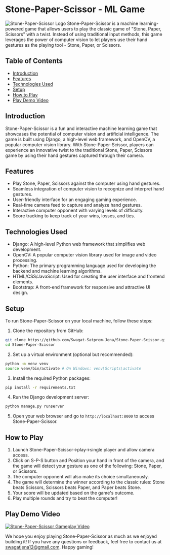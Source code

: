 # Stone-Paper-Scissor - ML Game

![Stone-Paper-Scissor Logo](https://user-images.githubusercontent.com/88606859/255312709-2b886e88-ade9-4352-93d5-42ce5fe04755.png)
Stone-Paper-Scissor is a machine learning-powered game that allows users to play the classic game of "Stone, Paper, Scissors" with a twist. Instead of using traditional input methods, this game leverages the power of computer vision to let players use their hand gestures as the playing tool - Stone, Paper, or Scissors.

## Table of Contents

- [Introduction](#introduction)
- [Features](#features)
- [Technologies Used](#technologies-used)
- [Setup](#setup)
- [How to Play](#how-to-play)
- [Play Demo Video](#play-demo-video)
## Introduction

Stone-Paper-Scissor is a fun and interactive machine learning game that showcases the potential of computer vision and artificial intelligence. The game is built using Django, a high-level web framework, and OpenCV, a popular computer vision library. With Stone-Paper-Scissor, players can experience an innovative twist to the traditional Stone, Paper, Scissors game by using their hand gestures captured through their camera.

## Features

- Play Stone, Paper, Scissors against the computer using hand gestures.
- Seamless integration of computer vision to recognize and interpret hand gestures.
- User-friendly interface for an engaging gaming experience.
- Real-time camera feed to capture and analyze hand gestures.
- Interactive computer opponent with varying levels of difficulty.
- Score tracking to keep track of your wins, losses, and ties.

## Technologies Used

- Django: A high-level Python web framework that simplifies web development.
- OpenCV: A popular computer vision library used for image and video processing.
- Python: The primary programming language used for developing the backend and machine learning algorithms.
- HTML/CSS/JavaScript: Used for creating the user interface and frontend elements.
- Bootstrap: A front-end framework for responsive and attractive UI design.

## Setup

To run Stone-Paper-Scissor on your local machine, follow these steps:

1. Clone the repository from GitHub:
```bash
git clone https://github.com/Swagat-Satprem-Jena/Stone-Paper-Scissor.git
cd Stone-Paper-Scissor
```

2. Set up a virtual environment (optional but recommended):

```bash
python -m venv venv
source venv/bin/activate # On Windows: venv\Scripts\activate
```

3. Install the required Python packages:

```bash
pip install -r requirements.txt
```

4. Run the Django development server:

```bash
python manage.py runserver
```

5. Open your web browser and go to `http://localhost:8000` to access Stone-Paper-Scissor.

## How to Play

1. Launch Stone-Paper-Scissor->play->single player and allow camera access.
2. Click on S-P-S button and Position your hand in front of the camera, and the game will detect your gesture as one of the following: Stone, Paper, or Scissors.
3. The computer opponent will also make its choice simultaneously.
4. The game will determine the winner according to the classic rules: Stone beats Scissors, Scissors beats Paper, and Paper beats Stone.
5. Your score will be updated based on the game's outcome.
6. Play multiple rounds and try to beat the computer!


## Play Demo Video
[![Stone-Paper-Scissor Gameplay Video](https://user-images.githubusercontent.com/88606859/255312709-2b886e88-ade9-4352-93d5-42ce5fe04755.png)](https://youtu.be/2cmh1YycJHg)

We hope you enjoy playing Stone-Paper-Scissor as much as we enjoyed building it! If you have any questions or feedback, feel free to contact us at [swagatjena12@gmail.com](mailto:swagatjena12@gmail.com). Happy gaming!
